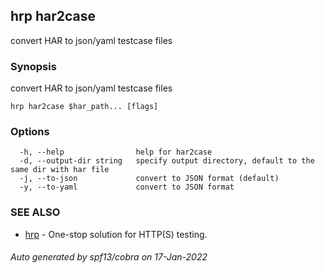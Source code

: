 ## hrp har2case

convert HAR to json/yaml testcase files

### Synopsis

convert HAR to json/yaml testcase files

```
hrp har2case $har_path... [flags]
```

### Options

```
  -h, --help                help for har2case
  -d, --output-dir string   specify output directory, default to the same dir with har file
  -j, --to-json             convert to JSON format (default)
  -y, --to-yaml             convert to JSON format
```

### SEE ALSO

* [hrp](hrp.md)	 - One-stop solution for HTTP(S) testing.

###### Auto generated by spf13/cobra on 17-Jan-2022

